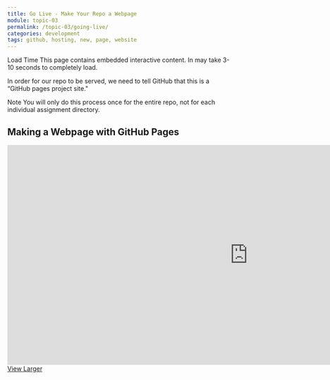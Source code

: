 ```yaml
---
title: Go Live - Make Your Repo a Webpage
module: topic-03
permalink: /topic-03/going-live/
categories: development
tags: github, hosting, new, page, website
---
```


<div class="divider-heading"></div>

<span class="label label-warning">Load Time</span> This page contains embedded interactive content. In may take 3-10 seconds to completely load.

In order for our repo to be served, we need to tell GitHub that this is a “GitHub pages project site."

<span class="label label-info">Note</span> You will only do this process once for the entire repo, not for each individual assignment directory.


## Making a Webpage with GitHub Pages
<iframe src="https://h5p.org/h5p/embed/181856" width="1090" height="500" frameborder="0" allowfullscreen="allowfullscreen"></iframe>
<a href="https://h5p.org/node/181856" class="btn btn-default btn-xs" target="_blank">View Larger</a>
